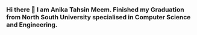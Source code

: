 ### Hi there 👋 I am Anika Tahsin Meem. Finished my Graduation from North South University specialised in Computer Science and Engineering.

<!--
**AnikaMeem/AnikaMeem** is a ✨ _special_ ✨ repository because its `README.md` (this file) appears on your GitHub profile.

Here are some ideas to get you started:

- 🔭 I’m currently working on Machine Learning and Deep Learning. Cryptocurrency is my thesis Project. Research on AI topic.
- 🌱 I’m currently learning Adobe Illustration, Node.Js.
- 👯 I have pretty good knowledge on HTML, CSS, C, Python, Javascript, Django, GUI, Wordpress, Keras, Tensorflow, Image Processing, Data Science.
- 😄 Facts: A blank canvas who is chasing for learning and training. 
- ⚡ Fun fact: I love to learn about new topics. Still a newbie in this development sector.
-->
